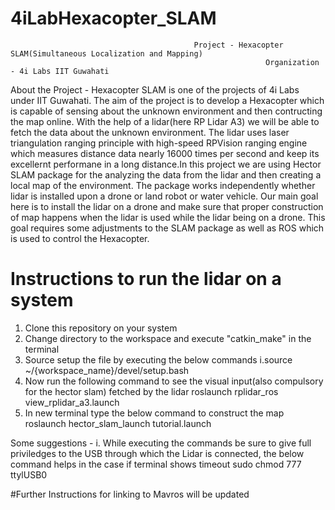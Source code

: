 # 4iLabHexacopter_SLAM

                                             Project - Hexacopter SLAM(Simultaneous Localization and Mapping) 
                                                             Organization - 4i Labs IIT Guwahati


About the Project - 
                    Hexacopter SLAM is one of the projects of 4i Labs under IIT Guwahati. The aim of the project is to develop a Hexacopter which is capable of sensing about the unknown environment and then contructing the map online. With the help of a lidar(here RP Lidar A3) we will be able to fetch the data about the unknown environment. The lidar uses laser triangulation ranging principle with high-speed RPVision ranging engine which measures distance data nearly 16000 times per second and keep its excellernt performane in a long distance.In this project we are using Hector SLAM package for the analyzing the data from the lidar and then creating a local map of the environment. The package works independently whether lidar is installed upon a drone or land robot or water vehicle. Our main goal here is to install the lidar on a drone and make sure that proper construction of map happens when the lidar is used while the lidar being on a drone. This goal requires some adjustments to the SLAM package as well as ROS which is used to control the Hexacopter. 
                    
                    
 # Instructions to run the lidar on a system
 
 1. Clone this repository on your system
 2. Change directory to the workspace and execute "catkin_make" in the terminal 
 3. Source  setup the file by executing the below commands
     i.source ~/{workspace_name}/devel/setup.bash
 4. Now run the following command to see the visual input(also compulsory for the hector slam) fetched by the lidar
       roslaunch rplidar_ros view_rplidar_a3.launch
 5. In new terminal type the below command to construct the map 
        roslaunch hector_slam_launch tutorial.launch
        
 Some suggestions - 
 i. While executing the commands be sure to give full priviledges to the USB through which the Lidar is connected, the below command helps in the case if terminal       shows timeout
        sudo chmod 777 ttylUSB0
        
 #Further Instructions for linking to Mavros will be updated        
 

